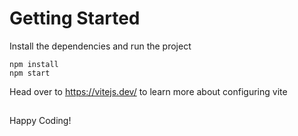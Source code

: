 # Getting Started

Install the dependencies and run the project

```
npm install
npm start
```

Head over to https://vitejs.dev/ to learn more about configuring vite

##

Happy Coding!
